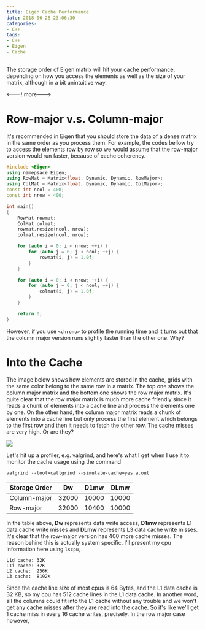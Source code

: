 ```yaml
---
title: Eigen Cache Performance
date: 2018-06-28 23:06:30
categories:
- C++
tags:
- C++
- Eigen
- Cache
---
```


The storage order of Eigen matrix will hit your cache performance, depending on how you access the elements as well as the size of your matrix, although in a bit unintuitive way.

<---! more--->

# Row-major v.s. Column-major

It's recommended in Eigen that you should store the data of a dense matrix in the same order as you process them. For example, the codes bellow try to access the elements row by row so we would assume that the row-major version would run faster, because of cache coherency.

```cpp
#include <Eigen>
using namepsace Eigen;
using RowMat = Matrix<float, Dynamic, Dynamic, RowMajor>;
using ColMat = Matrix<float, Dynamic, Dynamic, ColMajor>;
const int ncol = 400;
const int nrow = 400;

int main()
{
    RowMat rowmat;
    ColMat colmat;
    rowmat.resize(ncol, nrow);
    colmat.resize(ncol, nrow);

    for (auto i = 0; i < nrow; ++i) {
        for (auto j = 0; j < ncol; ++j) {
            rowmat(i, j) = 1.0f;
        }
    }

    for (auto i = 0; i < nrow; ++i) {
        for (auto j = 0; j < ncol; ++j) {
            colmat(i, j) = 1.0f;
        }
    }

    return 0;
}
```

However, if you use `<chrono>` to profile the running time and it turns out that the column major version runs slightly faster than the other one. Why?

# Into the Cache

The image below shows how elements are stored in the cache, grids with the same color belong to the same row in a matrix. The top one shows the column major matrix and the bottom one shows the row major matrix. It's quite clear that the row major matrix is much more cache friendly since it reads a chunk of elements into a cache line and process the elements one by one. On the other hand, the column major matrix reads a chunk of elements into a cache line but only process the first element which belongs to the first row and then it needs to fetch the other row. The cache misses are very high. Or are they?

![](http://7xllm5.com1.z0.glb.clouddn.com/cache.png)

Let's hit up a profiler, e.g. valgrind, and here's what I get when I use it to monitor the cache usage using the command

```
valgrind --tool=callgrind --simulate-cache=yes a.out
```

| Storage Order | Dw    | D1mw  | DLmw  |
| ------------- | ----- | ----- | ----- |
| Column-major  | 32000 | 10000 | 10000 |
| Row-major     | 32000 | 10400 | 10000 |

In the table above, **Dw** represents data write access, **D1mw** represents L1 data cache write misses and **DLmw** represents L3 data cache write misses. It's clear that the row-major version has 400 more cache misses. The reason behind this is actually system specific. I'll present my cpu information here using `lscpu`,

```
L1d cache: 32K
L1i cache: 32K
L2 cache:  256K
L3 cache:  8192K
```

Since the cache line size of most cpus is 64 Bytes, and the L1 data cache is 32 KB, so my cpu has 512 cache lines in the L1 data cache. In another word, all the columns could fit into the L1 cache without any trouble and we won't get any cache misses after they are read into the cache. So it's like we'll get 1 cache miss in every 16 cache writes, precisely. In the row major case however,
